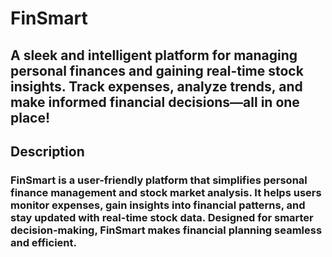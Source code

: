 # FinSmart

## A sleek and intelligent platform for managing personal finances and gaining real-time stock insights. Track expenses, analyze trends, and make informed financial decisions—all in one place!

## Description
### FinSmart is a user-friendly platform that simplifies personal finance management and stock market analysis. It helps users monitor expenses, gain insights into financial patterns, and stay updated with real-time stock data. Designed for smarter decision-making, FinSmart makes financial planning seamless and efficient.
